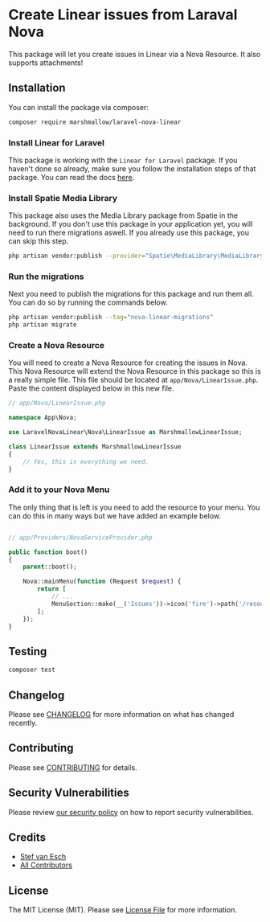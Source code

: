 # Create Linear issues from Laraval Nova

This package will let you create issues in Linear via a Nova Resource. It also supports attachments!

## Installation

You can install the package via composer:

```bash
composer require marshmallow/laravel-nova-linear
```

### Install Linear for Laravel

This package is working with the `Linear for Laravel` package. If you haven't done so already, make sure you follow the installation steps of that package. You can read the docs [here](https://github.com/marshmallow-packages/laravel-linear).

### Install Spatie Media Library

This package also uses the Media Library package from Spatie in the background. If you don't use this package in your application yet, you will need to run there migrations aswell. If you already use this package, you can skip this step.

```bash
php artisan vendor:publish --provider="Spatie\MediaLibrary\MediaLibraryServiceProvider" --tag="migrations"
```

### Run the migrations

Next you need to publish the migrations for this package and run them all. You can do so by running the commands below.

```bash
php artisan vendor:publish --tag="nova-linear-migrations"
php artisan migrate
```

### Create a Nova Resource

You will need to create a Nova Resource for creating the issues in Nova. This Nova Resource will extend the Nova Resource in this package so this is a really simple file. This file should be located at `app/Nova/LinearIssue.php`. Paste the content displayed below in this new file.

```php
// app/Nova/LinearIssue.php

namespace App\Nova;

use LaravelNovaLinear\Nova\LinearIssue as MarshmallowLinearIssue;

class LinearIssue extends MarshmallowLinearIssue
{
    // Yes, this is everything we need.
}

```

### Add it to your Nova Menu

The only thing that is left is you need to add the resource to your menu. You can do this in many ways but we have added an example below.

```php

// app/Providers/NovaServiceProvider.php

public function boot()
{
    parent::boot();

    Nova::mainMenu(function (Request $request) {
        return [
            // ...
            MenuSection::make(__('Issues'))->icon('fire')->path('/resources/linear-issues')
        ];
    });
}
```

## Testing

```bash
composer test
```

## Changelog

Please see [CHANGELOG](CHANGELOG.md) for more information on what has changed recently.

## Contributing

Please see [CONTRIBUTING](CONTRIBUTING.md) for details.

## Security Vulnerabilities

Please review [our security policy](../../security/policy) on how to report security vulnerabilities.

## Credits

-   [Stef van Esch](https://github.com/marshmallow)
-   [All Contributors](../../contributors)

## License

The MIT License (MIT). Please see [License File](LICENSE.md) for more information.
